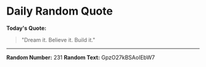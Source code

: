 # Daily Random Quote

**Today's Quote:**
> "Dream it. Believe it. Build it."

---

**Random Number:** 231
**Random Text:** GpzO27kBSAoIEbW7
